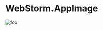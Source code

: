# WebStorm.AppImage

![foo](https://github.com/nx-appbuild-hub/WebStorm.AppImage//actions/workflows/makefile.yml/badge.svg)
